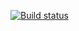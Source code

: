 [![Build status](https://ci.appveyor.com/api/projects/status/gmi023dwmhf11dck?svg=true)](https://ci.appveyor.com/project/TatyanaSmir/postmanecho-hw1-2-3)
